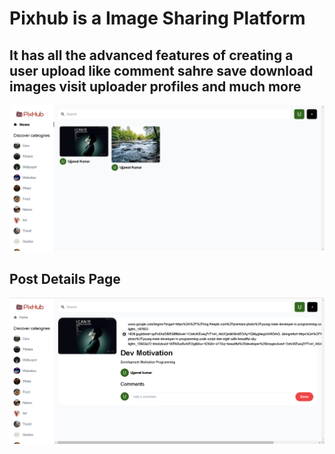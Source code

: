 <h1>Pixhub is a Image Sharing Platform</h1>
<h2>It has all the advanced features of creating a user upload like comment sahre save download images visit uploader profiles and much more</h2>
<img src="https://github.com/IamUjju/pixhub/blob/main/shareimg_frontend/src/assets/img%205.png" alt="Web View"/>
<h2>Post Details Page</h2>
<img src="https://github.com/IamUjju/pixhub/blob/main/shareimg_frontend/src/assets/img%206.png" alt="Post Details"/>
